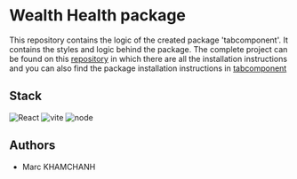 # Wealth Health package

This repository contains the logic of the created package 'tabcomponent'. It contains the styles and logic behind the package.
The complete project can be found on this [repository](https://github.com/MarcusDeveloppement/WeathHealth_P-14OC) in which there are all the installation instructions and you can also find the package installation instructions in [tabcomponent](https://github.com/MarcusDeveloppement/tabcomponent/pkgs/npm/tabcomponent)

## Stack

![React](https://img.shields.io/badge/react-%5E18.2.0-blue.svg)
![vite](https://img.shields.io/badge/vite-%5E1.70.0-purple.svg)
![node](https://img.shields.io/badge/node-%5E20.10.0-green.svg)

## Authors

- Marc KHAMCHANH
